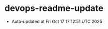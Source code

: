 # devops-readme-update
<!--START_SECTION:activity-->
- Auto-updated at Fri Oct 17 17:12:51 UTC 2025
<!--END_SECTION:activity-->

